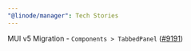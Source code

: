 ```yaml
---
"@linode/manager": Tech Stories
---
```


MUI v5 Migration - `Components > TabbedPanel` ([#9191](https://github.com/linode/manager/pull/9191))
